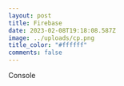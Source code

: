 ```yaml
---
layout: post
title: Firebase
date: 2023-02-08T19:18:08.587Z
image: ../uploads/cp.png
title_color: "#ffffff"
comments: false
---
```

C﻿onsole